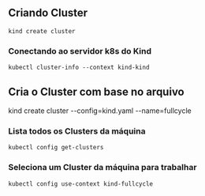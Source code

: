 
## Criando Cluster
```
kind create cluster
```

### Conectando ao servidor k8s do Kind
```
kubectl cluster-info --context kind-kind
```

## Cria o Cluster com base no arquivo
kind create cluster --config=kind.yaml --name=fullcycle


### Lista todos os Clusters da máquina
```
kubectl config get-clusters
```


### Seleciona um Cluster da máquina para trabalhar
```
kubectl config use-context kind-fullcycle
```